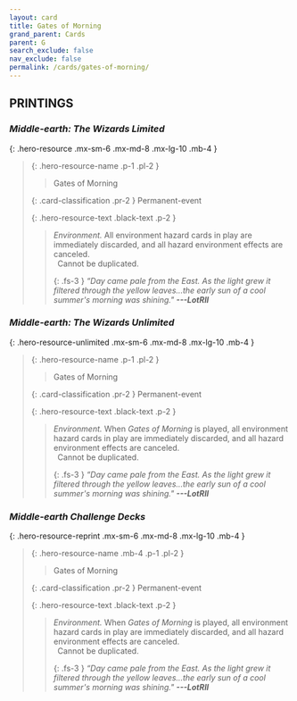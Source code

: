 ```yaml
---
layout: card
title: Gates of Morning
grand_parent: Cards
parent: G
search_exclude: false
nav_exclude: false
permalink: /cards/gates-of-morning/
---
```


## PRINTINGS


### _Middle-earth: The Wizards Limited_

{: .hero-resource .mx-sm-6 .mx-md-8 .mx-lg-10 .mb-4 }
> {: .hero-resource-name .p-1 .pl-2 }
> > <div class="card-mp"></div>
> > <div class="card-name">Gates of Morning</div>
>
> {: .card-classification .pr-2 }
> Permanent-event
>
> {: .hero-resource-text .black-text .p-2 }
> > _Environment._ All environment hazard cards in play are immediately discarded, and all hazard environment effects are canceled. <br>&ensp;Cannot be duplicated. 
> > 
> > {: .fs-3 } 
> > _“Day came pale from the East. As the light grew it filtered through the yellow leaves...the early sun of a cool summer's morning was shining."_ ***---&#65279;LotRII*** 
> 

### _Middle-earth: The Wizards Unlimited_

{: .hero-resource-unlimited .mx-sm-6 .mx-md-8 .mx-lg-10 .mb-4 }
> {: .hero-resource-name .p-1 .pl-2 }
> > <div class="card-mp"></div>
> > <div class="card-name">Gates of Morning</div>
>
> {: .card-classification .pr-2 }
> Permanent-event
>
> {: .hero-resource-text .black-text .p-2 }
> > _Environment._ When _Gates of Morning_ is played, all environment hazard cards in play are immediately discarded, and all hazard environment effects are canceled. <br>&ensp;Cannot be duplicated. 
> > 
> > {: .fs-3 } 
> > _“Day came pale from the East. As the light grew it filtered through the yellow leaves...the early sun of a cool summer's morning was shining."_ ***---&#65279;LotRII*** 
> 

### _Middle-earth Challenge Decks_

{: .hero-resource-reprint .mx-sm-6 .mx-md-8 .mx-lg-10 .mb-4 }
> {: .hero-resource-name .mb-4 .p-1 .pl-2 }
> > <div class="card-mp"></div>
> > <div class="card-name">Gates of Morning</div>
>
> {: .card-classification .pr-2 }
> Permanent-event
>
> {: .hero-resource-text .black-text .p-2 }
> > _Environment._ When _Gates of Morning_ is played, all environment hazard cards in play are immediately discarded, and all hazard environment effects are canceled. <br>&ensp;Cannot be duplicated. 
> > 
> > {: .fs-3 } 
> > _“Day came pale from the East. As the light grew it filtered through the yellow leaves...the early sun of a cool summer's morning was shining."_ ***---&#65279;LotRII*** 
> 
